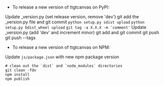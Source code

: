 - To release a new version of ttgtcanvas on PyPI:

Update _version.py (set release version, remove 'dev')
git add the _version.py file and git commit
`python setup.py sdist upload`
`python setup.py bdist_wheel upload`
`git tag -a X.X.X -m 'comment'`
Update _version.py (add 'dev' and increment minor)
git add and git commit
git push
git push --tags

- To release a new version of ttgtcanvas on NPM:

Update `js/package.json` with new npm package version

```
# clean out the `dist` and `node_modules` directories
git clean -fdx
npm install
npm publish
```